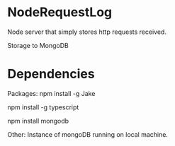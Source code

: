 NodeRequestLog
==============

Node server that simply stores http requests received.

Storage to MongoDB

Dependencies
============
Packages:
npm install -g Jake

npm install -g typescript

npm install mongodb

Other:
Instance of mongoDB running on local machine.